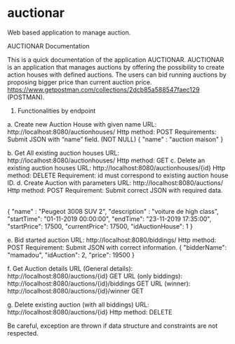 # auctionar
Web based application to manage auction.

AUCTIONAR Documentation

This is a quick documentation of the application AUCTIONAR.
AUCTIONAR is an application that manages auctions by offering the possibility to create action houses with defined auctions. The users can bid running auctions by proposing bigger price than current auction price.
https://www.getpostman.com/collections/2dcb85a588547faec129 (POSTMAN).

1.	Functionalities by endpoint

a.	Create new Auction House with given name
URL: http://localhost:8080/auctionhouses/
Http method: POST
Requirements: Submit JSON with “name” field. (NOT NULL)
{
    "name" : "auction maison"
}

b.	Get All existing auction houses
URL: http://localhost:8080/auctionhouses/
Http method: GET
c.	Delete an existing auction houses
URL: http://localhost:8080/auctionhouses/{id}
Http method: DELETE
Requirement: id must correspond to existing auction house ID.
d.	Create Auction with parameters
URL: http://localhost:8080/auctions/
Http method: POST
Requirement: Submit correct JSON with required data.
 

{
    "name" : "Peugeot 3008 SUV 2",
    "description" : "voiture de high class",
    "startTime": "01-11-2019 00:00:00",
    "endTime": "23-11-2019 17:35:00",
    "startPrice": 17500,
    "currentPrice": 17500,
    "idAuctionHouse": 1
}

e.	Bid started auction
URL: http://localhost:8080/biddings/
Http method: POST
Requirement: Submit JSON with correct information.
{
    "bidderName": "mamadou",
    "idAuction": 2,
    "price": 19500
}

f.	Get Auction details
URL (General details): http://localhost:8080/auctions/{id} GET
URL (only biddings): http://localhost:8080/auctions/{id}/biddings GET
URL (winner): http://localhost:8080/auctions/{id}/winner GET

g.	Delete existing auction (with all biddings)
URL: http://localhost:8080/auctions/{id}
Http method: DELETE

Be careful, exception are thrown if data structure and constraints are not respected.



